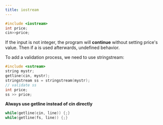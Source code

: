 ```yaml
---
title: iostream
---
```


```c++
#include <iostream>
int price;
cin>>price;
```

If the input is not integer, the program will **continue** without setting price's value.
Then if a is used afterwards, undefined behavior.

To add a validation process, we need to use stringstream:

```c++
#include <sstream>
string mystr;
getline(cin, mystr);
stringstream ss = stringstream(mystr);
// validate ss
int price;
ss >> price;
```

**Always use getline instead of cin directly**

```c++
while(getline(cin, line)) {;}
while(getline(fs, line)) {;}
```
